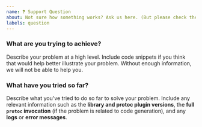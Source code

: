 ```yaml
---
name: ❓ Support Question
about: Not sure how something works? Ask us here. (But please check the README and issues first 🙃.)
labels: question
---
```


<!--
Please check the README, docs/ directory and other issues before filing an issue.

This form is for submitting QUESTIONS only.

For bug reports or new feature requests please use one of the other templates.
-->

### What are you trying to achieve?

Describe your problem at a high level. Include code snippets if you think that
would help better illustrate your problem. Without enough information, we will
not be able to help you.

### What have you tried so far?

Describe what you've tried to do so far to solve your problem. Include any
relevant information such as the **library and protoc plugin versions**, 
the **full `protoc` invocation** (if the problem is related to code generation), 
and any **logs** or **error messages**.
